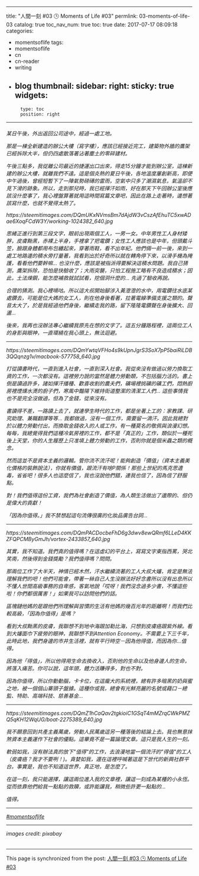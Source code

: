 
---
title: "人間一刻 #03 🕒 Moments of Life #03"
permlink: 03-moments-of-life-03
catalog: true
toc_nav_num: true
toc: true
date: 2017-07-17 08:09:18
categories:
- momentsoflife
tags:
- momentsoflife
- cn
- cn-reader
- writing
- blog
thumbnail: 
sidebar:
    right:
        sticky: true
widgets:
    -
        type: toc
        position: right
---


<html><h6>
<p>某日午後，外出返回公司途中，經過一處工地。</p>
<p>那是一棟全新建造的辦公大樓（寫字樓），應該已經接近完工，建築物外牆的鷹架已經拆除大半，但仍四處散落著沾著塵土的零碎建材。</p>
<p>午後三點多，我從離公司最近的捷運出口出來，得走15分鐘才能到辦公室，這棟新建的辦公大樓，就離我們不遠。這是個炎熱的夏日午後，各地溫度屢創新高，即便中午過後，曾經短暫下了一陣氣勢磅礡的雷雨，空氣中只多了潮濕氣息，氣溫卻不見下滑的跡象。所以，走到那兒時，我已經揮汗如雨，好在那天下午回辦公室後應該沒什麼事了，我心裡盤算著就用這時間寫篇文章吧，因此在路上走著時，邊想著該寫什麼，也就不覺得太熱了。</p>
<p>https://steemitimages.com/DQmUKxNVmsBm7dAjdW3vCszAfEhuTC5xwADae6XoqFCdW3Y/working-1024382_640.jpg</p>
<p>思緒正進行到第三段文字，眼前出現兩個工人，一男一女。中年男性工人身材矮胖，皮膚黝黑，赤裸上半身，手裡拿了把電鑽；女性工人應該也是中年，但頭戴斗笠，臉跟身體都用布包纏起來，穿著雨鞋，看不出年紀。他們倆一前一後，來到一處工地路邊的積水旁打量著，我看到出於好奇所以就在轉角停下來，以滑手機為掩護，看看他們要幹嘛... 也沒什麼，應該是被指派得要解決這積水問題。我自己猜測，鷹架拆除，恐怕是快驗收了；大雨突襲，只怕工程施工略有不良造成積水；因此，土法煉鋼，能怎麼補救就試試看，挖個洞什麼的... 先過了驗收再說。</p>
<p>合理的猜測。我心裡嘀咕。所以這大叔開始腳涉入黃澄澄的水中，用電鑽往水底某處鑽去，可能是位大媽的女工人，則在他身後看著，拉著電線準備支援之類的。聲音太大了，於是我經過他們身後，繼續走我的路，留下隆隆電鑽聲在身後擴大、回盪...</p>
<p>後來，我再也沒辦法專心繼續我原先在想的文字了。這五分鐘路程裡，這兩位工人的身影與眼神，一直環繞在我心頭上，無法迴避。</p><hr>
<p>https://steemitimages.com/DQmYwtqVFHo4s9kUpnJgrS3SoX7pP5baiRiLDB3QQqnzg1v/macbook-577758_640.jpg</p>
<p>打從讀書時代，一直到進入社會，一直到深入社會。我從來沒有做過以勞力換取工資的工作，一次都沒有。這裡勞力說的當然是體力勞動類，不包括腦力活的。書上倒是讀過許多，諸如揮汗播種、歡喜收割的農夫們，礦場裡挑礦的礦工們，悶熱廚房裡煙燻水燙的廚子們，寒風中豔陽下維持街道整潔的清潔工人們... 這些事情我也不是完全沒做過，但為了金錢，從來沒有。</p>
<p>書讀得不差，一路讀上去了，就連學生時代的工作，都是坐著上工的：家教課、研究助理、兼職翻譯等等... 我都做過，沒有一個工作，需要留一滴汗。因此我總對於以體力勞動付出，而換取金錢收入的人或工作，有一種莫名的敬佩與浪漫幻想。每每，我總覺得我們這種冷氣房裡的工作，都不是「真正的」工作，類似於一種死後上天堂，你的人生履歷上只准填上體力勞動的工作，否則你就是個米蟲之類的概念。</p>
<p>然而這並不是資本主義的邏輯。管你流不流汗呢！能夠創造「價值」（資本主義美化價格的裝飾說法），你就有價值，跟流汗有啥P關係！那些上世紀的馬克思遺毒，省省吧！很多人也這麼信了，我也沒說他們錯，連我也信了，因為信了舒服點。</p>
<p>對！我們值得這份工資，我們為社會創造了價值，為人類生活做出了邊際的、但仍是偉大的貢獻！</p>
<p>「因為你值得。」我不禁想起這句流傳很廣的化妝品廣告台詞...</p><hr>
<p>https://steemitimages.com/DQmPACDocbeFhD6g3dwv8ewQRmf6LLeD4KKZFQPCMByGmJh/vortex-2433857_640.jpg</p>
<p>其實，我不知道。我們真的值得嗎？在這虛幻的平台上，寫寫文字東指西罵，哭北笑南，然後得到金錢獎勵？我們值得嗎？問問。</p>
<p>那兩位工作了大半天，神情已經木然，汗水繼續流著的工人大叔大嬸，肯定是無法理解我們的吧！他們可能會，帶著一絲自己人生沒辦法好好念書所以沒有出息所以不懂人世間高級事務的自卑感，客氣地說「哎呀！我們沒念過多少書，不懂這些啦！你們都很厲害！」如果我可以訪問他們的話。</p>
<p>區塊鏈他媽的是跟他們所理解與習慣的生活有他媽的幾百光年的距離啊！而我們比較高級，「因為你值得」是嗎？</p>
<p>看到大叔黝黑的皮膚，我聯想不到地中海跟加勒比海，只想到皮膚癌跟紫外線。看到大嬸面巾下疲勞的眼神，我聯想不到Attention Economy。不需要上下三千年，此時此地，我們身邊的市井生活裡，就有平行時空－因為他得值，而因為你...值得。</p>
<p>因為他「得值」，所以他得用生命去換收入，否則他的生命以及他身邊人的生命，將落入痛苦。你可以說，這年頭，體力活賺得多，對也不對。</p>
<p>因為你值得，所以你動動腦，卡卡位，在這龐大的系統裡，總有許多暗黑的奶與蜜之地，被一個個山寨頭子盤據。這種你或我，總會有光鮮亮麗的名號或藉口－總監、特助、高端科技、慈善基金...</p><hr>
<p>https://steemitimages.com/DQmZ1hCaQav2tgkioiC1GSqT4mMZrqCWkPMZQ5qKH12WqUG/boat-2275389_640.jpg</p>
<p>我不願意回到共產主義萬歲，勞動人民萬歲這另一種落後的結論上去。我也無意抹煞資本主義運作下社會的優點。這畢竟不是一篇論理文章。這只是我人生的一刻。</p>
<p>軟弱如我，沒有辦法真的放下"值得"的工作，去浪漫地當一個流汗的"得值"的工人（皮膚癌？我才不要咧！)。貪婪如我，還在這裡呼喊著這是下世代的新興社群平台。事實是，我也不知道這世界，真正地，是怎麼了。</p>
<p>在這一刻，我只能選擇，讓這兩位進入我的文章裡，讓這一刻成為某種的小永恆。從而依靠他們給我一點點的救贖，或許能讓我，稍微些許更一點點的...</p>
<p>值得。</p>
<hr>
<p><a href="https://steemit.com/trending/momentsoflife">#momentsoflife</a></p>
<hr>
<p>images credit: pixabay</p>
</h6></html>

- - -

This page is synchronized from the post: [人間一刻 #03 🕒 Moments of Life #03](https://steemit.com/@deanliu/03-moments-of-life-03)
